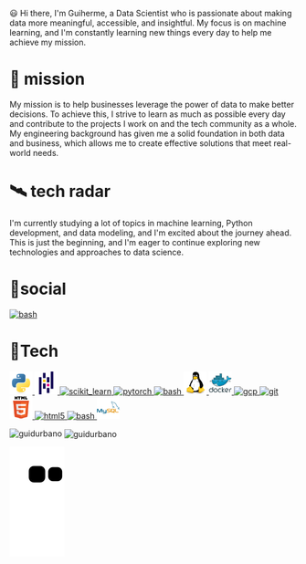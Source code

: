 😃 Hi there, I'm Guiherme, a Data Scientist who is passionate about making data more meaningful, accessible, and insightful. My focus is on machine learning, and I'm constantly learning new things every day to help me achieve my mission.

# 🚀 mission
My mission is to help businesses leverage the power of data to make better decisions. To achieve this, I strive to learn as much as possible every day and contribute to the projects I work on and the tech community as a whole. My engineering background has given me a solid foundation in both data and business, which allows me to create effective solutions that meet real-world needs.

# 🛰️ tech radar
I'm currently studying a lot of topics in machine learning, Python development, and data modeling, and I'm excited about the journey ahead. This is just the beginning, and I'm eager to continue exploring new technologies and approaches to data science.

# 🖖social
<a href="https://www.linkedin.com/in/guilherme-urbano-582a1112b/" target="_blank" rel="noreferrer">
  <img src="https://www.vectorlogo.zone/logos/linkedin/linkedin-icon.svg" alt="bash" width="40" height="40"/>
</a>

# 🖖Tech

<p align="left">
<a href="https://www.python.org" target="_blank" rel="noreferrer">
<img src="https://raw.githubusercontent.com/devicons/devicon/master/icons/python/python-original.svg" alt="python" width="40" height="40"/>
</a>
<a href="https://pandas.pydata.org/" target="_blank" rel="noreferrer">
<img src="https://raw.githubusercontent.com/devicons/devicon/2ae2a900d2f041da66e950e4d48052658d850630/icons/pandas/pandas-original.svg" alt="pandas" width="40" height="40"/>
</a>
<a href="https://scikit-learn.org/" target="_blank" rel="noreferrer">
<img src="https://upload.wikimedia.org/wikipedia/commons/0/05/Scikit_learn_logo_small.svg" alt="scikit_learn" width="40" height="40"/>
</a>
<a href="https://pytorch.org/" target="_blank" rel="noreferrer">
  <img src="https://www.vectorlogo.zone/logos/pytorch/pytorch-icon.svg" alt="pytorch" width="40" height="40"/>
</a>
<a href="https://www.gnu.org/software/bash/" target="_blank" rel="noreferrer">
  <img src="https://www.vectorlogo.zone/logos/gnu_bash/gnu_bash-icon.svg" alt="bash" width="40" height="40"/>
</a>
<a href="https://www.linux.org/" target="_blank" rel="noreferrer">
  <img src="https://raw.githubusercontent.com/devicons/devicon/master/icons/linux/linux-original.svg" alt="linux" width="40" height="40"/>
</a>
<a href="https://www.docker.com/" target="_blank" rel="noreferrer">
  <img src="https://raw.githubusercontent.com/devicons/devicon/master/icons/docker/docker-original-wordmark.svg" alt="docker" width="40" height="40"/>
</a>
<a href="https://cloud.google.com" target="_blank" rel="noreferrer">
  <img src="https://www.vectorlogo.zone/logos/google_cloud/google_cloud-icon.svg" alt="gcp" width="40" height="40"/>
</a>
<a href="https://git-scm.com/" target="_blank" rel="noreferrer">
  <img src="https://www.vectorlogo.zone/logos/git-scm/git-scm-icon.svg" alt="git" width="40" height="40"/>
</a>
<a href="https://www.w3.org/html/" target="_blank" rel="noreferrer">
  <img src="https://raw.githubusercontent.com/devicons/devicon/master/icons/html5/html5-original-wordmark.svg" alt="html5" width="40" height="40"/>
</a>
<a href="https://developer.mozilla.org/pt-BR/docs/Web/CSS" target="_blank" rel="noreferrer">
  <img src="https://www.vectorlogo.zone/logos/w3_css/w3_css-icon.svg" alt="html5" width="40" height="40"/>
</a>
<a href="https://go.dev/" target="_blank" rel="noreferrer">
  <img src="https://www.vectorlogo.zone/logos/golang/golang-icon.svg" alt="bash" width="40" height="40"/>
</a>
<a href="https://www.mysql.com/" target="_blank" rel="noreferrer">
  <img src="https://raw.githubusercontent.com/devicons/devicon/master/icons/mysql/mysql-original-wordmark.svg" alt="mysql" width="40" height="40"/>
</a>
  
  
<p><img align="left" src="https://github-readme-stats.vercel.app/api/top-langs?username=guidurbano&show_icons=true&locale=en&layout=compact&theme=dark" alt="guidurbano" /></p>
<p>&nbsp;<img align="center" src="https://github-readme-stats.vercel.app/api?username=guidurbano&show_icons=true&theme=dark&locale=en" alt="guidurbano" /></p>

![Snake animation](https://github.com/guidurbano/guidurbano/blob/output/github-contribution-grid-snake.svg)
